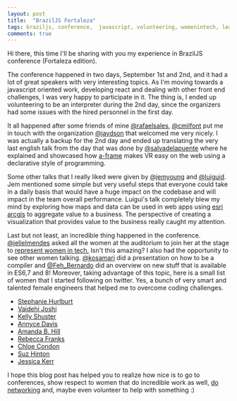 ```yaml
---
layout: post
title:  "BrazilJS Fortaleza"
tags: braziljs, conference,  javascript, volunteering, womenintech, learning
comments: true
---
```


Hi there, this time I'll be sharing with you my experience in BrazilJS conference (Fortaleza edition). <!--more-->

The conference happened in two days, September 1st and 2nd, and it had a lot of great speakers with very interesting topics. As I'm moving towards a javascript oriented work, developing react and dealing with other front end challenges, I was very happy to participate in it. The thing is, I ended up volunteering to be an interpreter during the 2nd day, since the organizers had some issues with the hired personnel in the first day.

It all happened after some friends of mine [@rafaelsales](https://twitter.com/rafaelsales), [@cmilfont](https://twitter.com/cmilfont) put me in touch with the organization [@jaydson](https://twitter.com/jaydson) that welcomed me very nicely. I was actually a backup for the 2nd day and ended up translating the very last english talk from the day that was done by [@salvadelapuente](https://twitter.com/salvadelapuente) where he explained and showcased how [a-frame](https://aframe.io/) makes VR easy on the web using a declarative style of programming.

Some other talks that I really liked were given by [@jemyoung](https://twitter.com/JemYoung) and [@luiguid](https://twitter.com/luiguild). Jem mentioned some simple but very useful steps that everyone could take in a daily basis that would have a huge impact on the codebase and will impact in the team overall performance. Luigui's talk completely blew my mind by exploring how maps and data can be used in web apps using [esri arcgis](http://www.esri.com/arcgis/about-arcgis) to aggregate value to a business. The perspective of creating a visualization that provides value to the business really caught my attention.

Last but not least, an incredible thing happened in the conference. [@jelielmendes](https://twitter.com/jelielmendes) asked all the women at the auditorium to join her at the stage to [represent women in tech.](https://twitter.com/yuriploc/status/903973036403122176) Isn't this amazing? I also had the opportunity to see other women talking. [@kosamari](https://twitter.com/kosamari) did a presentation on how to be a compiler and [@Feh_Bernardo](https://twitter.com/Feh_Bernardo) did an overview on new stuff that is available in ES6,7 and 8!
Moreover, taking advantage of this topic, here is a small list of women that I started following on twitter. Yes, a bunch of very smart and talented female engineers that helped me to overcome coding challenges.
 - [Stephanie Hurlburt](https://twitter.com/sehurlburt)
 - [Vaidehi Joshi](https://twitter.com/vaidehijoshi)
 - [Kelly Shuster](https://twitter.com/KellyShuster)
 - [Annyce Davis](https://twitter.com/brwngrldev)
 - [Amanda B. Hill](https://twitter.com/mandybess)
 - [Rebecca Franks](https://twitter.com/riggaroo)
 - [Chloe Condon](https://twitter.com/ChloeCondon)
 - [Suz Hinton](https://twitter.com/noopkat)
 - [Jessica Kerr](https://twitter.com/jessitron)


I hope this blog post has helped you to realize how nice is to go to conferences, show respect to women that do incredible work as well, [do networking](https://twitter.com/franzejr/status/904053229029380096) and, maybe even volunteer to help with something :)
